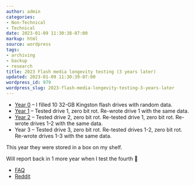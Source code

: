 ```yaml
---
author: admin
categories:
- Non-Technical
- Technical
date: 2023-01-09 11:30:38-07:00
markup: html
source: wordpress
tags:
- archiving
- backup
- research
title: 2023 Flash media longevity testing (3 years later)
updated: 2023-01-09 11:30:39-07:00
wordpress_id: 979
wordpress_slug: 2023-flash-media-longevity-testing-3-years-later
---
```

-   [Year 0](https://www.reddit.com/r/DataHoarder/comments/e3nb2r/longterm_reliability_testing/) – I filled 10 32-GB Kingston flash drives with random data.
-   [Year 1](https://www.reddit.com/r/DataHoarder/comments/lwgsdr/research_flash_media_longevity_testing_1_year/) – Tested drive 1, zero bit rot. Re-wrote drive 1 with the same data.
-   [Year 2](https://www.reddit.com/r/DataHoarder/comments/tb26cy/flash_media_longevity_testing_2_years_later/) – Tested drive 2, zero bit rot. Re-tested drive 1, zero bit rot. Re-wrote drives 1-2 with the same data.
-   Year 3 – Tested drive 3, zero bit rot. Re-tested drives 1-2, zero bit rot. Re-wrote drives 1-3 with the same data.

This year they were stored in a box on my shelf.

Will report back in 1 more year when I test the fourth 🙂

-   [FAQ](https://blog.za3k.com/usb-flash-longevity-testing-year-2/)
-   [Reddit](https://www.reddit.com/r/DataHoarder/comments/102razr/flash_media_longevity_testing_3_years_later/)

